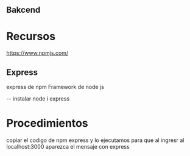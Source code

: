 ## Bakcend
# Recursos
https://www.npmjs.com/

## Express
express de npm
Framework de node js

-- instalar
node i express

# Procedimientos
copiar el codigo de npm express y lo ejecutamos para que al ingresr al localhost:3000 aparezca el mensaje con express
